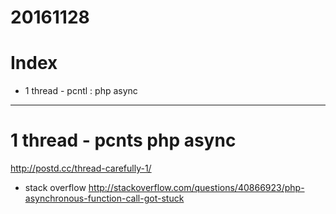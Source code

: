 # 20161128

# Index

- 1 thread - pcntl : php async




---------------------------
# 1 thread - pcnts php async 

http://postd.cc/thread-carefully-1/


- stack overflow
http://stackoverflow.com/questions/40866923/php-asynchronous-function-call-got-stuck


